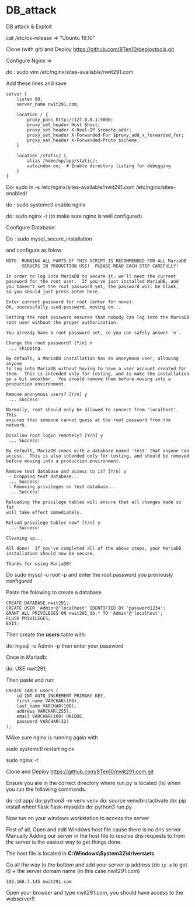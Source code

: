 # DB_attack
DB attack &amp; Exploit

cat /etc/os-release  =>  "Ubuntu 19.10"

Clone (with git) and Deploy https://github.com/8Ten10/deploytools.git

Configure Nginx =>

do : sudo vim /etc/nginx/sites-available/nwit291.com

Add these lines and save
```
server {
    listen 80;
    server_name nwit291.com;

    location / {
        proxy_pass http://127.0.0.1:5000;
        proxy_set_header Host $host;
        proxy_set_header X-Real-IP $remote_addr;
        proxy_set_header X-Forwarded-For $proxy_add_x_forwarded_for;
        proxy_set_header X-Forwarded-Proto $scheme;
    }

    location /static/ {
        alias /home/op/app/static/;
        autoindex on;  # Enable directory listing for debugging
    }
}

```
Do: sudo ln -s /etc/nginx/sites-available/nwit291.com /etc/nginx/sites-enabled/

do : sudo systemctl enable nginx

do: sudo nginx -t  (to make sure nginx is well configured)




Configure Database:

Do : sudo mysql_secure_installation

and configure as folow:
```
NOTE: RUNNING ALL PARTS OF THIS SCRIPT IS RECOMMENDED FOR ALL MariaDB
      SERVERS IN PRODUCTION USE!  PLEASE READ EACH STEP CAREFULLY!

In order to log into MariaDB to secure it, we'll need the current
password for the root user.  If you've just installed MariaDB, and
you haven't set the root password yet, the password will be blank,
so you should just press enter here.

Enter current password for root (enter for none): 
OK, successfully used password, moving on...

Setting the root password ensures that nobody can log into the MariaDB
root user without the proper authorisation.

You already have a root password set, so you can safely answer 'n'.

Change the root password? [Y/n] n
 ... skipping.

By default, a MariaDB installation has an anonymous user, allowing anyone
to log into MariaDB without having to have a user account created for
them.  This is intended only for testing, and to make the installation
go a bit smoother.  You should remove them before moving into a
production environment.

Remove anonymous users? [Y/n] y
 ... Success!

Normally, root should only be allowed to connect from 'localhost'.  This
ensures that someone cannot guess at the root password from the network.

Disallow root login remotely? [Y/n] y
 ... Success!

By default, MariaDB comes with a database named 'test' that anyone can
access.  This is also intended only for testing, and should be removed
before moving into a production environment.

Remove test database and access to it? [Y/n] y
 - Dropping test database...
 ... Success!
 - Removing privileges on test database...
 ... Success!

Reloading the privilege tables will ensure that all changes made so far
will take effect immediately.

Reload privilege tables now? [Y/n] y
 ... Success!

Cleaning up...

All done!  If you've completed all of the above steps, your MariaDB
installation should now be secure.

Thanks for using MariaDB!
```

Do sudo mysql -u root -p and enter the root password you previously configured

Paste the folowing to create a database
```
CREATE DATABASE nwit291;
CREATE USER 'Admin'@'localhost' IDENTIFIED BY 'password1234';
GRANT ALL PRIVILEGES ON nwit291_db.* TO 'Admin'@'localhost';
FLUSH PRIVILEGES;
EXIT;
```

Then create the __users__ table with:

do: mysql -u Admin -p then enter your password

Once in Mariadb:

do: USE nwit291;

Then paste and run:
```
CREATE TABLE users (
    id INT AUTO_INCREMENT PRIMARY KEY,
    first_name VARCHAR(100),
    last_name VARCHAR(100),
    address VARCHAR(255),
    email VARCHAR(100) UNIQUE,
    password VARCHAR(32)
);
```
MAke sure nginx is running again with

sudo systemctl restart nginx

sudo nginx -t

Clone and Deploy https://github.com/8Ten10/nwit291.com.git

Ensure you are in the correct directory where run.py is located (ls) when you run the following commands.

do: cd app/
do: python3 -m venv venv
do: source venv/bin/activate
do: pip install wheel flask flask-mysqldb
do: python3 run.py

Now tun on your windows workstation to access the server

First of all, Open and edit Windows host file cause there is no dns server. Manually Adding our server in the host file to resolve dns requests to.from the server is the easiest way to get things done.

The host file is located in __C:\Windows\System32\drivers\etc__

Go all the way to the bottom and add your server ip address (do `ip a` to get it) + the server domain name (in this case nwit291.com)
```
192.168.7.145 nwit291.com
```
Open your browser and type nwit291.com, you should have access to the webserver!!
